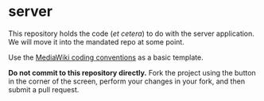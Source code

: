 server
======

This repository holds the code (*et cetera*) to do with the server application.
We will move it into the mandated repo at some point.

Use the [MediaWiki coding
conventions](https://www.mediawiki.org/wiki/Manual:Coding_conventions/PHP) as a
basic template.


**Do not commit to this repository directly.** Fork the project using the button
in the corner of the screen, perform your changes in your fork, and then submit
a pull request.
